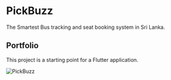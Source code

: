 # PickBuzz

The Smartest Bus tracking and seat booking system in Sri Lanka.

## Portfolio

This project is a starting point for a Flutter application.


![PickBuzz](https://github.com/RaveenRPY/PickBuzz/assets/122425829/706ee153-6aa3-486d-9a1f-7d295e68ab76)

